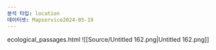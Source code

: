 ```yaml
---
분석 타입: location
데이터셋: Mapservice2024-05-19
---
```

ecological_passages.html
![[Source/Untitled 162.png|Untitled 162.png]]
